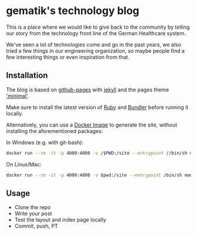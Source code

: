 # gematik's technology blog


This is a place where we would like to give back to the community by telling our story from the technology front line of the German Healthcare system.

We've seen a lot of technologies come and go in the past years, we also tried a few things in our engineering organization, so maybe people find a few interesting things or even inspiration from that.

## Installation
The blog is based on [github-pages](https://docs.github.com/en/pages/setting-up-a-github-pages-site-with-jekyll/creating-a-github-pages-site-with-jekyll) with [jekyll](https://jekyllrb.com/docs/installation/) and the pages theme ['minimal'](https://github.com/pages-themes/minimal).

Make sure to install the latest version of [Ruby](https://www.ruby-lang.org/en/documentation/installation/) and [Bundler](https://bundler.io/) before running it locally.

Alternatively, you can use a [Docker Image](https://github.com/madduci/docker-github-pages) to generate the site, without installing the aforementioned packages:

In Windows (e.g. with git-bash):

```sh
docker run --rm -it -p 4000:4000 -v /$PWD:/site --entrypoint //bin/sh madduci/docker-github-pages -c "bundle install && bundle exec jekyll serve --watch --force_polling --host 0.0.0.0 --incremental"
```

On Linux/Mac:

```sh
docker run --rm -it -p 4000:4000 -v $pwd:/site --entrypoint /bin/sh madduci/docker-github-pages -c "bundle install && bundle exec jekyll serve --watch --force_polling --host 0.0.0.0 --incremental"
```

## Usage
* Clone the repo
* Write your post
* Test the layout and index page locally
* Commit, push, PT
